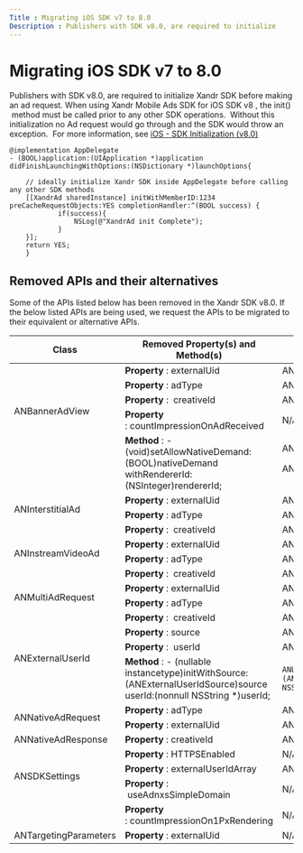 ```yaml
---
Title : Migrating iOS SDK v7 to 8.0
Description : Publishers with SDK v8.0, are required to initialize
---
```



# Migrating iOS SDK v7 to 8.0



Publishers with SDK v8.0, are required to initialize
Xandr SDK before making an ad request. When
using Xandr Mobile Ads SDK for iOS SDK v8 , the
init()  method must be called prior to any other SDK operations. 
Without this initialization no Ad request would go through and the SDK
would throw an exception.  For more information, see <a
href="https://docs.xandr.com/bundle/mobile-sdk/page/ios---sdk-initialization--v8-0-.html"
class="xref" target="_blank">iOS - SDK Initialization (v8.0)</a>

``` pre
@implementation AppDelegate
- (BOOL)application:(UIApplication *)application didFinishLaunchingWithOptions:(NSDictionary *)launchOptions{
     
    // ideally initialize Xandr SDK inside AppDelegate before calling any other SDK methods
    [[XandrAd sharedInstance] initWithMemberID:1234 preCacheRequestObjects:YES completionHandler:^(BOOL success) {
            if(success){
                NSLog(@"XandrAd init Complete");
            }
    }];
    return YES;
    }
```



## Removed APIs and their alternatives

Some of the APIs listed below has been removed in the
Xandr SDK v8.0. If the below listed APIs are
being used, we request the APIs to be migrated to their equivalent or
alternative APIs.

<table class="table">
<thead class="thead">
<tr class="header row">
<th id="ID-0000378f__entry__1"
class="entry colsep-1 rowsep-1">Class</th>
<th id="ID-0000378f__entry__2" class="entry colsep-1 rowsep-1">Removed
Property(s) and Method(s)</th>
<th id="ID-0000378f__entry__3"
class="entry colsep-1 rowsep-1">Alternative Property(s) and
Method(s)</th>
</tr>
</thead>
<tbody class="tbody">
<tr class="odd row">
<td rowspan="5" class="entry colsep-1 rowsep-1"
headers="ID-0000378f__entry__1">ANBannerAdView<br />
<br />
<br />
<br />
</td>
<td class="entry colsep-1 rowsep-1"
headers="ID-0000378f__entry__2"><strong>Property</strong> :
externalUid </td>
<td class="entry colsep-1 rowsep-1"
headers="ID-0000378f__entry__3">ANSDKSettings.publisherUserId</td>
</tr>
<tr class="even row">
<td class="entry colsep-1 rowsep-1"
headers="ID-0000378f__entry__2"><strong>Property</strong> : adType</td>
<td class="entry colsep-1 rowsep-1"
headers="ID-0000378f__entry__3">ANAdResponseInfo.adType</td>
</tr>
<tr class="odd row">
<td class="entry colsep-1 rowsep-1"
headers="ID-0000378f__entry__2"><strong>Property</strong> :
 creativeId</td>
<td class="entry colsep-1 rowsep-1"
headers="ID-0000378f__entry__3">ANAdResponseInfo.creativeId</td>
</tr>
<tr class="even row">
<td class="entry colsep-1 rowsep-1"
headers="ID-0000378f__entry__2"><strong>Property</strong>
: countImpressionOnAdReceived</td>
<td class="entry colsep-1 rowsep-1"
headers="ID-0000378f__entry__3">N/A</td>
</tr>
<tr class="odd row">
<td class="entry colsep-1 rowsep-1"
headers="ID-0000378f__entry__2"><strong>Method</strong> : -
(void)setAllowNativeDemand:(BOOL)nativeDemand
withRendererId:(NSInteger)rendererId;</td>
<td class="entry colsep-1 rowsep-1"
headers="ID-0000378f__entry__3">ANBannerAdView.shouldAllowNativeDemand
<p>ANBannerAdView.nativeAdRendererId</p></td>
</tr>
<tr class="even row">
<td rowspan="3" class="entry colsep-1 rowsep-1"
headers="ID-0000378f__entry__1">ANInterstitialAd<br />
<br />
</td>
<td class="entry colsep-1 rowsep-1"
headers="ID-0000378f__entry__2"><strong>Property</strong> :
externalUid </td>
<td class="entry colsep-1 rowsep-1"
headers="ID-0000378f__entry__3">ANSDKSettings.publisherUserId</td>
</tr>
<tr class="odd row">
<td class="entry colsep-1 rowsep-1"
headers="ID-0000378f__entry__2"><strong>Property</strong> : adType</td>
<td class="entry colsep-1 rowsep-1"
headers="ID-0000378f__entry__3">ANAdResponseInfo.adType</td>
</tr>
<tr class="even row">
<td class="entry colsep-1 rowsep-1"
headers="ID-0000378f__entry__2"><strong>Property</strong> :
 creativeId</td>
<td class="entry colsep-1 rowsep-1"
headers="ID-0000378f__entry__3">ANAdResponseInfo.creativeId</td>
</tr>
<tr class="odd row">
<td rowspan="3" class="entry colsep-1 rowsep-1"
headers="ID-0000378f__entry__1">ANInstreamVideoAd<br />
<br />
</td>
<td class="entry colsep-1 rowsep-1"
headers="ID-0000378f__entry__2"><strong>Property</strong> :
externalUid </td>
<td class="entry colsep-1 rowsep-1"
headers="ID-0000378f__entry__3">ANSDKSettings.publisherUserId</td>
</tr>
<tr class="even row">
<td class="entry colsep-1 rowsep-1"
headers="ID-0000378f__entry__2"><strong>Property</strong> : adType</td>
<td class="entry colsep-1 rowsep-1"
headers="ID-0000378f__entry__3">ANAdResponseInfo.adType</td>
</tr>
<tr class="odd row">
<td class="entry colsep-1 rowsep-1"
headers="ID-0000378f__entry__2"><strong>Property</strong> :
 creativeId</td>
<td class="entry colsep-1 rowsep-1"
headers="ID-0000378f__entry__3">ANAdResponseInfo.creativeId</td>
</tr>
<tr class="even row">
<td rowspan="3" class="entry colsep-1 rowsep-1"
headers="ID-0000378f__entry__1">ANMultiAdRequest<br />
<br />
</td>
<td class="entry colsep-1 rowsep-1"
headers="ID-0000378f__entry__2"><strong>Property</strong> :
externalUid </td>
<td class="entry colsep-1 rowsep-1"
headers="ID-0000378f__entry__3">ANSDKSettings.publisherUserId</td>
</tr>
<tr class="odd row">
<td class="entry colsep-1 rowsep-1"
headers="ID-0000378f__entry__2"><strong>Property</strong> : adType</td>
<td class="entry colsep-1 rowsep-1"
headers="ID-0000378f__entry__3">ANAdResponseInfo.adType</td>
</tr>
<tr class="even row">
<td class="entry colsep-1 rowsep-1"
headers="ID-0000378f__entry__2"><strong>Property</strong> :
 creativeId</td>
<td class="entry colsep-1 rowsep-1"
headers="ID-0000378f__entry__3">ANAdResponseInfo.creativeId</td>
</tr>
<tr class="odd row">
<td rowspan="3" class="entry colsep-1 rowsep-1"
headers="ID-0000378f__entry__1">ANExternalUserId<br />
<br />
</td>
<td class="entry colsep-1 rowsep-1"
headers="ID-0000378f__entry__2"><strong>Property</strong> : source</td>
<td class="entry colsep-1 rowsep-1"
headers="ID-0000378f__entry__3">ANUserId.source</td>
</tr>
<tr class="even row">
<td class="entry colsep-1 rowsep-1"
headers="ID-0000378f__entry__2"><strong>Property</strong> :  userId</td>
<td class="entry colsep-1 rowsep-1"
headers="ID-0000378f__entry__3">ANUserId.userId</td>
</tr>
<tr class="odd row">
<td class="entry colsep-1 rowsep-1"
headers="ID-0000378f__entry__2"><strong>Method</strong> : - (nullable
instancetype)initWithSource:(ANExternalUserIdSource)source
userId:(nonnull NSString *)userId;</td>
<td class="entry colsep-1 rowsep-1" headers="ID-0000378f__entry__3"><pre
class="pre codeblock"><code>ANUserId.initWithANUserIdSource:(ANUserIdSource)source userId:(nonnull NSString *)userId;</code></pre></td>
</tr>
<tr class="even row">
<td rowspan="2" class="entry colsep-1 rowsep-1"
headers="ID-0000378f__entry__1">ANNativeAdRequest</td>
<td class="entry colsep-1 rowsep-1"
headers="ID-0000378f__entry__2"><strong>Property</strong> : adType</td>
<td class="entry colsep-1 rowsep-1"
headers="ID-0000378f__entry__3">ANAdResponseInfo.adType</td>
</tr>
<tr class="odd row">
<td class="entry colsep-1 rowsep-1"
headers="ID-0000378f__entry__2"><strong>Property</strong> :
externalUid</td>
<td class="entry colsep-1 rowsep-1"
headers="ID-0000378f__entry__3">ANSDKSettings.publisherUserId</td>
</tr>
<tr class="even row">
<td class="entry colsep-1 rowsep-1"
headers="ID-0000378f__entry__1">ANNativeAdResponse</td>
<td class="entry colsep-1 rowsep-1"
headers="ID-0000378f__entry__2"><strong>Property</strong> :
creativeId</td>
<td class="entry colsep-1 rowsep-1"
headers="ID-0000378f__entry__3">ANAdResponseInfo.creativeId</td>
</tr>
<tr class="odd row">
<td rowspan="4" class="entry colsep-1 rowsep-1"
headers="ID-0000378f__entry__1">ANSDKSettings<br />
<br />
<br />
</td>
<td class="entry colsep-1 rowsep-1"
headers="ID-0000378f__entry__2"><strong>Property</strong> :
HTTPSEnabled</td>
<td class="entry colsep-1 rowsep-1"
headers="ID-0000378f__entry__3">N/A </td>
</tr>
<tr class="even row">
<td class="entry colsep-1 rowsep-1"
headers="ID-0000378f__entry__2"><strong>Property</strong> :
externalUserIdArray</td>
<td class="entry colsep-1 rowsep-1"
headers="ID-0000378f__entry__3">ANSDKSettings.userIdArray</td>
</tr>
<tr class="odd row">
<td class="entry colsep-1 rowsep-1"
headers="ID-0000378f__entry__2"><strong>Property</strong> :
 useAdnxsSimpleDomain</td>
<td class="entry colsep-1 rowsep-1"
headers="ID-0000378f__entry__3">N/A</td>
</tr>
<tr class="even row">
<td class="entry colsep-1 rowsep-1"
headers="ID-0000378f__entry__2"><strong>Property</strong>
: countImpressionOn1PxRendering</td>
<td class="entry colsep-1 rowsep-1"
headers="ID-0000378f__entry__3">N/A</td>
</tr>
<tr class="odd row">
<td class="entry colsep-1 rowsep-1"
headers="ID-0000378f__entry__1">ANTargetingParameters</td>
<td class="entry colsep-1 rowsep-1"
headers="ID-0000378f__entry__2"><strong>Property</strong> :
externalUid</td>
<td class="entry colsep-1 rowsep-1"
headers="ID-0000378f__entry__3">N/A</td>
</tr>
</tbody>
</table>






